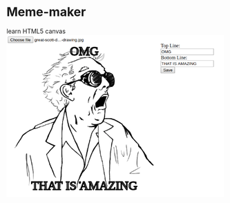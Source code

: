 # Meme-maker
learn HTML5 canvas	
![Screenshot](https://github.com/Paarmita/Meme-maker/blob/master/Screenshot.png)

